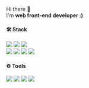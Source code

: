 Hi there 👋 <br>
I'm **web front-end developer :)**

#### 🛠 Stack
<div align=left> 
  <img src="https://img.shields.io/badge/react-61DAFB?style=for-the-badge&logo=react&logoColor=white">
  <img src="https://img.shields.io/badge/typescript-3178C6?style=for-the-badge&logo=typescript&logoColor=white">
<img src="https://img.shields.io/badge/styled-components-DB7093?style=for-the-badge&logo=styledcomponents&logoColor=white">
<br>
<img src="https://img.shields.io/badge/redux-toolkit-764ABC?style=for-the-badge&logo=redux&logoColor=white">
<img src="https://img.shields.io/badge/SWR-010101?style=for-the-badge&logo=SWR&logoColor=white">
<img src="https://img.shields.io/badge/socketio-010101?style=for-the-badge&logo=socket.io&logoColor=white">
<img src="https://img.shields.io/badge/amazonaws-232F3E?style=for-the-badge&logo=amazonaws&logoColor=white">
<br>
  
#### ⚙️ Tools  
<img src="https://img.shields.io/badge/git-F05032?style=for-the-badge&logo=git&logoColor=white">
<img src="https://img.shields.io/badge/github-181717?style=for-the-badge&logo=github&logoColor=white">
<img src="https://img.shields.io/badge/gitbook-3884FF?style=for-the-badge&logo=gitbook&logoColor=white">
<img src="https://img.shields.io/badge/figma-F24E1E?style=for-the-badge&logo=figma&logoColor=white">

</div>


<!-- ![Anurag's GitHub stats](https://github-readme-stats.vercel.app/api?username=apeachicetea&&show_icons=true&theme=cobalt) -->


<!--
**apeachicetea/Apeachicetea** is a ✨ _special_ ✨ repository because its `README.md` (this file) appears on your GitHub profile.

Here are some ideas to get you started:

- 🔭 I’m currently working on ...
- 🌱 I’m currently learning ...
- 👯 I’m looking to collaborate on ...
- 🤔 I’m looking for help with ...
- 💬 Ask me about ...
- 📫 How to reach me: ...
- 😄 Pronouns: ...
- ⚡ Fun fact: ...
-->
